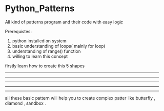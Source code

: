 # Python_Patterns
All kind of patterns program and their code with easy logic

Prerequistes:
  1. python installed on system
  2. basic understanding of loops( mainly for loop)
  3. understanding of range() function
  4. willing to learn this concept
 
 firstly learn how to create this 5 shapes
 * * * * *           *   *              * * * * *   * * * * *
 * * * * *         * *   * *              * * * *   * * * *
 * * * * *       * * *   * * *              * * *   * * * 
 * * * * *     * * * *   * * * *              * *   * *
 * * * * *   * * * * *   * * * * *              *   *
 
 all these basic pattern will help you to create complex patter like butterfly , diamond , sandbox .
